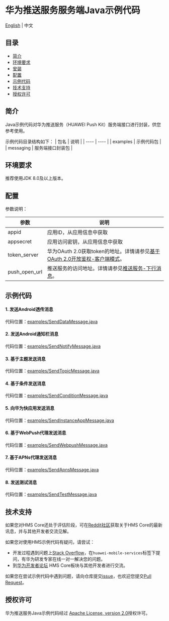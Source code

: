 # 华为推送服务服务端Java示例代码
[English](README.md) | 中文

## 目录

 * [简介](#简介)
 * [环境要求](#环境要求)
 * [安装](#安装)
 * [配置](#配置)
 * [示例代码](#示例代码)
 * [技术支持](#技术支持)
 * [授权许可](#授权许可)


## 简介

Java示例代码对华为推送服务（HUAWEI Push Kit）服务端接口进行封装，供您参考使用。

示例代码目录结构如下：
| 包名 | 说明 |
| ---- | ---- |
| examples | 示例代码包 |
| messaging | 服务端接口封装包 |

## 环境要求

推荐使用JDK 8.0及以上版本。

## 配置

参数说明：

| 参数 | 说明 |
| ---- | ---- |
| appid | 应用ID，从应用信息中获取 |
| appsecret | 应用访问密钥，从应用信息中获取 |
| token_server | 华为OAuth 2.0获取token的地址。详情请参见[基于OAuth 2.0开放鉴权-客户端模式](https://developer.huawei.com/consumer/cn/doc/development/HMSCore-Guides/oauth2-0000001212610981)。|
| push_open_url | 推送服务的访问地址。详情请参见[推送服务-下行消息](https://developer.huawei.com/consumer/cn/doc/development/HMSCore-Guides/android-server-dev-0000001050040110?ha_source=hms1)。|

## 示例代码

#### 1. 发送Android透传消息
代码位置：[examples/SendDataMessage.java](src/main/java/com/huawei/push/examples/SendDataMessage.java)

#### 2.	发送Android通知栏消息
代码位置：[examples/SendNotifyMessage.java](src/main/java/com/huawei/push/examples/SendNotifyMessage.java)

#### 3.	基于主题发送消息
代码位置：[examples/SendTopicMessage.java](src/main/java/com/huawei/push/examples/SendTopicMessage.java)

#### 4.	基于条件发送消息
代码位置：[examples/SendConditionMessage.java](src/main/java/com/huawei/push/examples/SendConditionMessage.java)

#### 5.	向华为快应用发送消息
代码位置：[examples/SendInstanceAppMessage.java](src/main/java/com/huawei/push/examples/SendInstanceAppMessage.java)

#### 6.	基于WebPush代理发送消息
代码位置：[examples/SendWebpushMessage.java](src/main/java/com/huawei/push/examples/SendWebpushMessage.java)

#### 7.	基于APNs代理发送消息
代码位置：[examples/SendApnsMessage.java](src/main/java/com/huawei/push/examples/SendApnsMessage.java)

#### 8.	发送测试消息
代码位置：[examples/SendTestMessage.java](src/main/java/com/huawei/push/examples/SendTestMessage.java)

## 技术支持
如果您对HMS Core还处于评估阶段，可在[Reddit社区](https://www.reddit.com/r/HuaweiDevelopers/)获取关于HMS Core的最新讯息，并与其他开发者交流见解。

如果您对使用HMS示例代码有疑问，请尝试：
- 开发过程遇到问题上[Stack Overflow](https://stackoverflow.com/questions/tagged/huawei-mobile-services?tab=Votes)，在`huawei-mobile-services`标签下提问，有华为研发专家在线一对一解决您的问题。
- 到[华为开发者论坛](https://developer.huawei.com/consumer/cn/forum/blockdisplay?fid=18?ha_source=hms1) HMS Core板块与其他开发者进行交流。

如果您在尝试示例代码中遇到问题，请向仓库提交[issue](https://github.com/HMS-Core/hms-push-serverdemo-java/issues)，也欢迎您提交[Pull Request](https://github.com/HMS-Core/hms-push-serverdemo-java/pulls)。

##  授权许可
华为推送服务Java示例代码经过 [Apache License, version 2.0](http://www.apache.org/licenses/LICENSE-2.0)授权许可。
